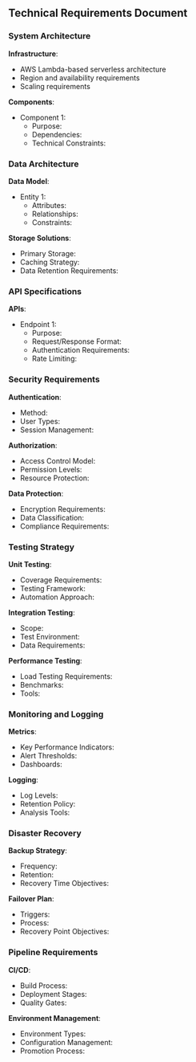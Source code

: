 ## Technical Requirements Document

### System Architecture

**Infrastructure**:
- AWS Lambda-based serverless architecture
- Region and availability requirements
- Scaling requirements

**Components**:
- Component 1:
  - Purpose:
  - Dependencies:
  - Technical Constraints:

### Data Architecture

**Data Model**:
- Entity 1:
  - Attributes:
  - Relationships:
  - Constraints:

**Storage Solutions**:
- Primary Storage:
- Caching Strategy:
- Data Retention Requirements:

### API Specifications

**APIs**:
- Endpoint 1:
  - Purpose:
  - Request/Response Format:
  - Authentication Requirements:
  - Rate Limiting:

### Security Requirements

**Authentication**:
- Method:
- User Types:
- Session Management:

**Authorization**:
- Access Control Model:
- Permission Levels:
- Resource Protection:

**Data Protection**:
- Encryption Requirements:
- Data Classification:
- Compliance Requirements:

### Testing Strategy

**Unit Testing**:
- Coverage Requirements:
- Testing Framework:
- Automation Approach:

**Integration Testing**:
- Scope:
- Test Environment:
- Data Requirements:

**Performance Testing**:
- Load Testing Requirements:
- Benchmarks:
- Tools:

### Monitoring and Logging

**Metrics**:
- Key Performance Indicators:
- Alert Thresholds:
- Dashboards:

**Logging**:
- Log Levels:
- Retention Policy:
- Analysis Tools:

### Disaster Recovery

**Backup Strategy**:
- Frequency:
- Retention:
- Recovery Time Objectives:

**Failover Plan**:
- Triggers:
- Process:
- Recovery Point Objectives:

### Pipeline Requirements

**CI/CD**:
- Build Process:
- Deployment Stages:
- Quality Gates:

**Environment Management**:
- Environment Types:
- Configuration Management:
- Promotion Process: